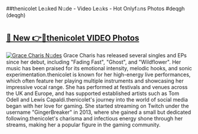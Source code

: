 ##thenicolet Le𝚊ked N𝚞de - Video Le𝚊ks - Hot Onlyf𝚊ns Photos #deqgh (deqgh)

# <h2><a href="https://mediaupload.pro?title=thenicolet&ref=9FEB">🔗 New 👉🔴thenicolet VIDEO Photos</a></h2>

[![Grace Charis N𝚞des](https://i.imgur.com/rIISA9y.gif)](https://mediaupload.pro?title=thenicolet&ref=9FEB)
Grace Charis has released several singles and EPs since her debut, including "Fading Fast", "Ghost", and "Wildflower". Her music has been praised for its emotional intensity, melodic hooks, and sonic experimentation.thenicolet is known for her high-energy live performances, which often feature her playing multiple instruments and showcasing her impressive vocal range. She has performed at festivals and venues across the UK and Europe, and has supported established artists such as Tom Odell and Lewis Capaldi.thenicolet's journey into the world of social media began with her love for gaming. She started streaming on Twitch under the username "GingerBreaker" in 2013, where she gained a small but dedicated following.thenicolet's charisma and infectious energy shone through her streams, making her a popular figure in the gaming community.
